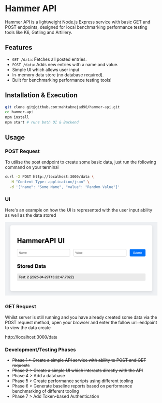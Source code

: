 # Hammer API

Hammer API is a lightweight Node.js Express service with basic GET and POST endpoints, designed for local benchmarking performance testing tools like K6, Gatling and Artillery.

## Features

- `GET /data`: Fetches all posted entries.
- `POST /data`: Adds new entries with a name and value.
- Simple UI which allows user input
- In-memory data store (no database required).
- Built for benchmarking performance testing tools!

## Installation & Execution

```bash
git clone git@github.com:mahtabnejad90/hammer-api.git
cd hammer-api
npm install
npm start # runs both UI & Backend
```

## Usage

### POST Request

To utilise the post endpoint to create some basic data, just run the following command on your terminal

```bash
curl -X POST http://localhost:3000/data \
  -H "Content-Type: application/json" \
  -d '{"name": "Some Name", "value": "Random Value"}'
  ```

### UI

Here's an example on how the UI is represented with the user input ability as well as the data stored

![UI Example](resources/ui-image/ui-example.png)

### GET Request

Whilst server is still running and you have already created some data via the POST request method, open your browser and enter the follow url+endpoint to view the data create

http://localhost:3000/data

### Development/Testing Phases

- ~~Phase 1 > Create a simple API service with ability to POST and GET requests~~
- ~~Phase 2 > Create a simple UI which interacts directly with the API~~
- Phase 4 > Add a database
- Phase 5 > Create performance scripts using different tooling
- Phase 6 > Generate baseline reports based on performance benchmarking of different tooling
- Phase 7 > Add Token-based Authentication
